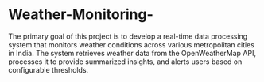 # Weather-Monitoring-
The primary goal of this project is to develop a real-time data processing system that monitors weather conditions across various metropolitan cities in India. The system retrieves weather data from the OpenWeatherMap API, processes it to provide summarized insights, and alerts users based on configurable thresholds. 
